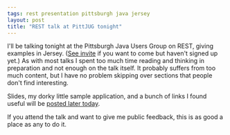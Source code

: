 ```yaml
---
tags: rest presentation pittsburgh java jersey
layout: post
title: "REST talk at PittJUG tonight"
---
```




<p>I'll be talking tonight at the Pittsburgh Java Users Group on
REST, giving examples in Jersey. 
(<a href="http://webportal.pghtech.org/Events/CalendarEventsListView.aspx">See
invite</a> 
if you want to come but haven't signed up yet.) As with most talks I spent too
much time reading and thinking in preparation and not enough on
the talk itself. It probably suffers from too much content, but I
have no problem skipping over sections that people don't find
interesting.</p>

<p>Slides, my dorky little sample application, and a bunch of
links I found useful will be 
<a href="http://www.cwinters.com/rest/">posted later today</a>.</p>

<p>If you attend the talk and want to give me public feedback,
this is as good a place as any to do it.</p>



